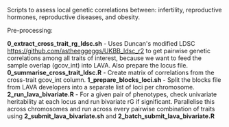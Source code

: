 Scripts to assess local genetic correlations between: infertility, reproductive hormones, reproductive diseases, and obesity. 

Pre-processing:

**0_extract_cross_trait_rg_ldsc.sh** - Uses Duncan's modified LDSC https://github.com/astheeggeggs/UKBB_ldsc_r2 to get pairwise genetic correlations among all traits of interest, because we want to feed the sample overlap (gcov_int) into LAVA. Also prepare the locus file.
**0_summarise_cross_trait_ldsc.R** - Create matrix of correlations from the cross-trait gcov_int column.
**1_prepare_blocks_loci.sh** - Split the blocks file from LAVA developers into a separate list of loci per chromosome.
**2_run_lava_bivariate.R** - For a given pair of phenotypes, check univariate heritability at each locus and run bivariate rG if significant. Parallelise this across chromosomes and run across every pairwise combination of traits using **2_submit_lava_bivariate.sh** and **2_batch_submit_lava_bivariate.R** 